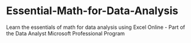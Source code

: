 # Essential-Math-for-Data-Analysis
Learn the essentials of math for data analysis using Excel Online - Part of the Data Analyst Microsoft Professional Program
